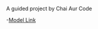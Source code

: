 A guided project by Chai Aur Code

-[Model Link](https://www.youtube.com/redirect?event=video_description&redir_token=QUFFLUhqbnRoTmhQcElLYlpBemt3czd1TWRYUThJTEwxQXxBQ3Jtc0trTzQwMDI2T09Xam9vZ0ZzbnhHZHFsZFU0Q3J0enZkc1FWZlBCUmZpdlA3ZWNsYThOWE1YQWlTTXFYX25IR2tjOEdLdEpERW1OdW5Iak9nNkNYck5lS1JSSmUyRmYwd2I1Z2x1aS1iY0NMcUk0QVpVUQ&q=https%3A%2F%2Fapp.eraser.io%2Fworkspace%2FYtPqZ1VogxGy1jzIDkzj%3Forigin%3Dshare&v=9B4CvtzXRpc)

